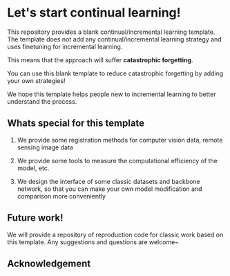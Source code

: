 # Let's start continual learning!

This repository provides a blank continual/incremental learning template. The template does not add any continual/incremental learning strategy and uses finetuning for incremental learning.

This means that the approach will suffer **catastrophic forgetting**.

You can use this blank template to reduce catastrophic forgetting by adding your own strategies!

We hope this template helps people new to incremental learning to better understand the process.

## Whats special for this template
1. We provide some registration methods for computer vision data, remote sensing image data

2. We provide some tools to measure the computational efficiency of the model, etc.

3. We design the interface of some classic datasets and backbone network, so that you can make your own model modification and comparison more conveniently

## Future work!
We will provide a repository of reproduction code for classic work based on this template. Any suggestions and questions are welcome~

## Acknowledgement
